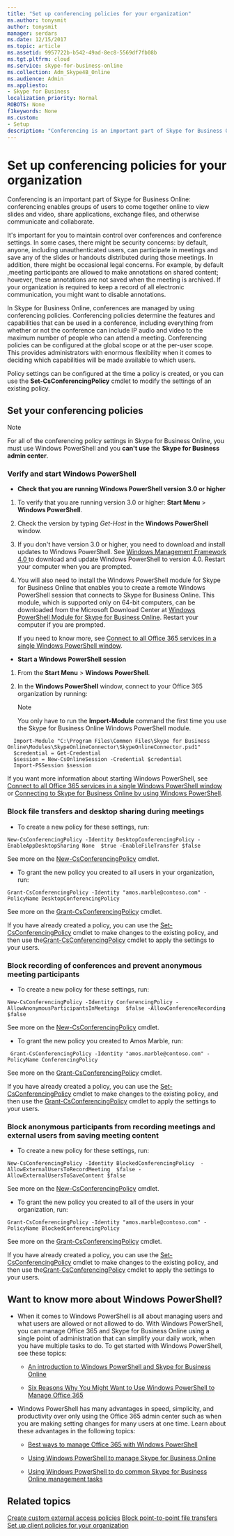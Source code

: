 ```yaml
---
title: "Set up conferencing policies for your organization"
ms.author: tonysmit
author: tonysmit
manager: serdars
ms.date: 12/15/2017
ms.topic: article
ms.assetid: 9957722b-b542-49ad-8ec8-5569df7fb08b
ms.tgt.pltfrm: cloud
ms.service: skype-for-business-online
ms.collection: Adm_Skype4B_Online
ms.audience: Admin
ms.appliesto: 
- Skype for Business
localization_priority: Normal
ROBOTS: None
f1keywords: None
ms.custom:
- Setup
description: "Conferencing is an important part of Skype for Business Online: conferencing enables groups of users to come together online to view slides and video, share applications, exchange files, and otherwise communicate and collaborate."
---
```


# Set up conferencing policies for your organization

Conferencing is an important part of Skype for Business Online: conferencing enables groups of users to come together online to view slides and video, share applications, exchange files, and otherwise communicate and collaborate.
  
It's important for you to maintain control over conferences and conference settings. In some cases, there might be security concerns: by default, anyone, including unauthenticated users, can participate in meetings and save any of the slides or handouts distributed during those meetings. In addition, there might be occasional legal concerns. For example, by default ,meeting participants are allowed to make annotations on shared content; however, these annotations are not saved when the meeting is archived. If your organization is required to keep a record of all electronic communication, you might want to disable annotations. 
  
In Skype for Business Online, conferences are managed by using conferencing policies. Conferencing policies determine the features and capabilities that can be used in a conference, including everything from whether or not the conference can include IP audio and video to the maximum number of people who can attend a meeting. Conferencing policies can be configured at the global scope or at the per-user scope. This provides administrators with enormous flexibility when it comes to deciding which capabilities will be made available to which users.
  
Policy settings can be configured at the time a policy is created, or you can use the **Set-CsConferencingPolicy** cmdlet to modify the settings of an existing policy.
  
## Set your conferencing policies

> [!NOTE]
> For all of the conferencing policy settings in Skype for Business Online, you must use Windows PowerShell and you **can't use** the **Skype for Business admin center**. 
  
### Verify and start Windows PowerShell

- **Check that you are running Windows PowerShell version 3.0 or higher**
    
1. To verify that you are running version 3.0 or higher: **Start Menu** > **Windows PowerShell**.
    
2. Check the version by typing  _Get-Host_ in the **Windows PowerShell** window.
    
3. If you don't have version 3.0 or higher, you need to download and install updates to Windows PowerShell. See [Windows Management Framework 4.0 ](https://go.microsoft.com/fwlink/?LinkId=716845) to download and update Windows PowerShell to version 4.0. Restart your computer when you are prompted.
    
4. You will also need to install the Windows PowerShell module for Skype for Business Online that enables you to create a remote Windows PowerShell session that connects to Skype for Business Online. This module, which is supported only on 64-bit computers, can be downloaded from the Microsoft Download Center at [Windows PowerShell Module for Skype for Business Online](https://go.microsoft.com/fwlink/?LinkId=294688). Restart your computer if you are prompted.
    
    If you need to know more, see [Connect to all Office 365 services in a single Windows PowerShell window](https://technet.microsoft.com/EN-US/library/dn568015.aspx).
    
- **Start a Windows PowerShell session**
    
1. From the **Start Menu** > **Windows PowerShell**.
    
2. In the **Windows PowerShell** window, connect to your Office 365 organization by running:
    
    > [!NOTE]
    > You only have to run the **Import-Module** command the first time you use the Skype for Business Online Windows PowerShell module.

  ```      
    Import-Module "C:\Program Files\Common Files\Skype for Business Online\Modules\SkypeOnlineConnector\SkypeOnlineConnector.psd1"
    $credential = Get-Credential
    $session = New-CsOnlineSession -Credential $credential
    Import-PSSession $session
  ```

  If you want more information about starting Windows PowerShell, see [Connect to all Office 365 services in a single Windows PowerShell window](https://technet.microsoft.com/EN-US/library/dn568015.aspx) or [Connecting to Skype for Business Online by using Windows PowerShell](https://technet.microsoft.com/en-us/library/dn362795%28v=ocs.15%29.aspx).
    
### Block file transfers and desktop sharing during meetings

- To create a new policy for these settings, run:
> 
  ```
  New-CsConferencingPolicy -Identity DesktopConferencingPolicy -EnableAppDesktopSharing None  $true -EnableFileTransfer $false
  ```
  See more on the [New-CsConferencingPolicy](https://technet.microsoft.com/en-us/library/mt779148.aspx) cmdlet.
    
- To grant the new policy you created to all users in your organization, run:
> 
  ```
  Grant-CsConferencingPolicy -Identity "amos.marble@contoso.com" -PolicyName DesktopConferencingPolicy
  ```
  See more on the [Grant-CsConferencingPolicy](https://technet.microsoft.com/en-us/library/mt779156.aspx) cmdlet.
    
  If you have already created a policy, you can use the [Set-CsConferencingPolicy](https://technet.microsoft.com/en-us/library/mt779157.aspx) cmdlet to make changes to the existing policy, and then use the[Grant-CsConferencingPolicy](https://technet.microsoft.com/en-us/library/mt779156.aspx) cmdlet to apply the settings to your users.
  
### Block recording of conferences and prevent anonymous meeting participants

- To create a new policy for these settings, run: 
> 
  ```
  New-CsConferencingPolicy -Identity ConferencingPolicy -AllowAnonymousParticipantsInMeetings  $false -AllowConferenceRecording $false
  ```
See more on the [New-CsConferencingPolicy](https://technet.microsoft.com/en-us/library/mt779148.aspx) cmdlet.
    
- To grant the new policy you created to Amos Marble, run:
> 
  ```
   Grant-CsConferencingPolicy -Identity "amos.marble@contoso.com" -PolicyName ConferencingPolicy
  ```
See more on the [Grant-CsConferencingPolicy](https://technet.microsoft.com/en-us/library/mt779156.aspx) cmdlet.
    
If you have already created a policy, you can use the [Set-CsConferencingPolicy](https://technet.microsoft.com/en-us/library/mt779157.aspx) cmdlet to make changes to the existing policy, and then use the [Grant-CsConferencingPolicy](https://technet.microsoft.com/en-us/library/mt779156.aspx) cmdlet to apply the settings to your users.
  
### Block anonymous participants from recording meetings and external users from saving meeting content

- To create a new policy for these settings, run:  
> 
  ```
  New-CsConferencingPolicy -Identity BlockedConferencingPolicy  -AllowExternalUsersToRecordMeeting  $false -AllowExternalUsersToSaveContent $false 
  ```
See more on the [New-CsConferencingPolicy](https://technet.microsoft.com/en-us/library/mt779148.aspx) cmdlet.
    
- To grant the new policy you created to all of the users in your organization, run:
    
> 
  ```
  Grant-CsConferencingPolicy -Identity "amos.marble@contoso.com" -PolicyName BlockedConferencingPolicy
  ```

See more on the [Grant-CsConferencingPolicy](https://technet.microsoft.com/en-us/library/mt779156.aspx) cmdlet.
    
If you have already created a policy, you can use the [Set-CsConferencingPolicy](https://technet.microsoft.com/en-us/library/mt779157.aspx) cmdlet to make changes to the existing policy, and then use the[Grant-CsConferencingPolicy](https://technet.microsoft.com/en-us/library/mt779156.aspx) cmdlet to apply the settings to your users.
  
## Want to know more about Windows PowerShell?

- When it comes to Windows PowerShell is all about managing users and what users are allowed or not allowed to do. With Windows PowerShell, you can manage Office 365 and Skype for Business Online using a single point of administration that can simplify your daily work, when you have multiple tasks to do. To get started with Windows PowerShell, see these topics:
    
  - [An introduction to Windows PowerShell and Skype for Business Online](https://go.microsoft.com/fwlink/?LinkId=525039)
    
  - [Six Reasons Why You Might Want to Use Windows PowerShell to Manage Office 365 ](https://go.microsoft.com/fwlink/?LinkId=525041)
    
- Windows PowerShell has many advantages in speed, simplicity, and productivity over only using the Office 365 admin center such as when you are making setting changes for many users at one time. Learn about these advantages in the following topics:
    
  - [Best ways to manage Office 365 with Windows PowerShell](https://go.microsoft.com/fwlink/?LinkId=525142)
    
  - [Using Windows PowerShell to manage Skype for Business Online](https://go.microsoft.com/fwlink/?LinkId=525453)
    
  - [Using Windows PowerShell to do common Skype for Business Online management tasks](https://go.microsoft.com/fwlink/?LinkId=525038)

## Related topics
[Create custom external access policies](create-custom-external-access-policies.md)
[Block point-to-point file transfers](block-point-to-point-file-transfers.md)
[Set up client policies for your organization](set-up-client-policies-for-your-organization.md)